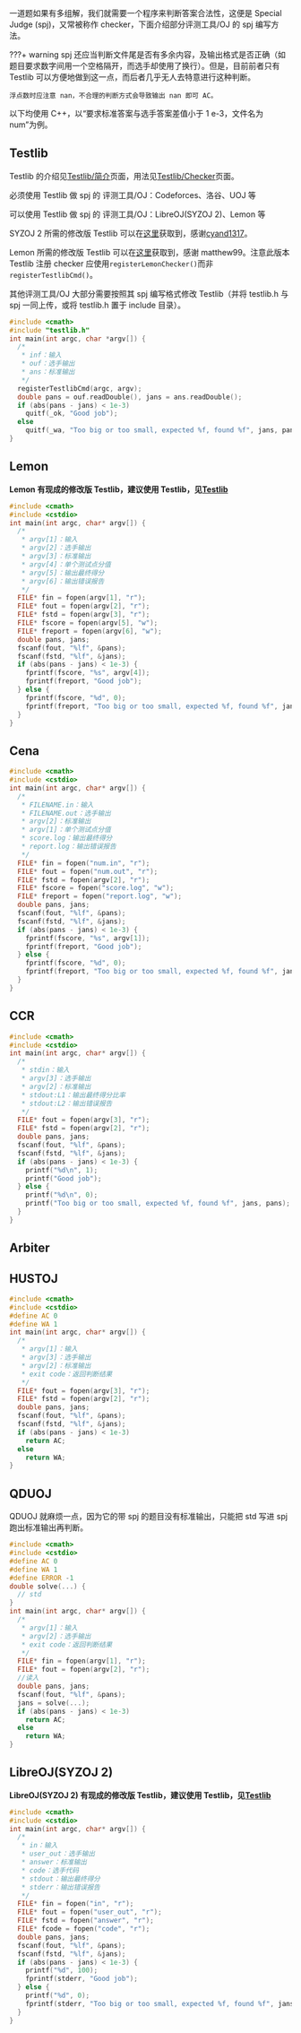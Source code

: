 一道题如果有多组解，我们就需要一个程序来判断答案合法性，这便是 Special Judge (spj)，又常被称作 checker，下面介绍部分评测工具/OJ 的 spj 编写方法。

???+ warning
    spj 还应当判断文件尾是否有多余内容，及输出格式是否正确（如题目要求数字间用一个空格隔开，而选手却使用了换行）。但是，目前前者只有 Testlib 可以方便地做到这一点，而后者几乎无人去特意进行这种判断。

    浮点数时应注意 nan，不合理的判断方式会导致输出 nan 即可 AC。

以下均使用 C++，以“要求标准答案与选手答案差值小于 1 e-3，文件名为 num”为例。

## Testlib

Testlib 的介绍见[Testlib/简介](/intro/testlib/)页面，用法见[Testlib/Checker](/intro/testlib/checker/)页面。

必须使用 Testlib 做 spj 的 评测工具/OJ：Codeforces、洛谷、UOJ 等

可以使用 Testlib 做 spj 的 评测工具/OJ：LibreOJ(SYZOJ 2)、Lemon 等

SYZOJ 2 所需的修改版 Testlib 可以在[这里](https://pastebin.com/3GANXMG7)获取到，感谢[cyand1317](https://loj.ac/article/124)。

Lemon 所需的修改版 Testlib 可以在[这里](https://paste.ubuntu.com/p/JsTspHHnmB/)获取到，感谢 matthew99。注意此版本 Testlib 注册 checker 应使用`registerLemonChecker()`而非`registerTestlibCmd()`。

其他评测工具/OJ 大部分需要按照其 spj 编写格式修改 Testlib（并将 testlib.h 与 spj 一同上传，或将 testlib.h 置于 include 目录）。

```cpp
#include <cmath>
#include "testlib.h"
int main(int argc, char *argv[]) {
  /*
   * inf：输入
   * ouf：选手输出
   * ans：标准输出
   */
  registerTestlibCmd(argc, argv);
  double pans = ouf.readDouble(), jans = ans.readDouble();
  if (abs(pans - jans) < 1e-3)
    quitf(_ok, "Good job");
  else
    quitf(_wa, "Too big or too small, expected %f, found %f", jans, pans);
}
```

## Lemon

**Lemon 有现成的修改版 Testlib，建议使用 Testlib，见[Testlib](#testlib)**

```cpp
#include <cmath>
#include <cstdio>
int main(int argc, char* argv[]) {
  /*
   * argv[1]：输入
   * argv[2]：选手输出
   * argv[3]：标准输出
   * argv[4]：单个测试点分值
   * argv[5]：输出最终得分
   * argv[6]：输出错误报告
   */
  FILE* fin = fopen(argv[1], "r");
  FILE* fout = fopen(argv[2], "r");
  FILE* fstd = fopen(argv[3], "r");
  FILE* fscore = fopen(argv[5], "w");
  FILE* freport = fopen(argv[6], "w");
  double pans, jans;
  fscanf(fout, "%lf", &pans);
  fscanf(fstd, "%lf", &jans);
  if (abs(pans - jans) < 1e-3) {
    fprintf(fscore, "%s", argv[4]);
    fprintf(freport, "Good job");
  } else {
    fprintf(fscore, "%d", 0);
    fprintf(freport, "Too big or too small, expected %f, found %f", jans, pans);
  }
}
```

## Cena

```cpp
#include <cmath>
#include <cstdio>
int main(int argc, char* argv[]) {
  /*
   * FILENAME.in：输入
   * FILENAME.out：选手输出
   * argv[2]：标准输出
   * argv[1]：单个测试点分值
   * score.log：输出最终得分
   * report.log：输出错误报告
   */
  FILE* fin = fopen("num.in", "r");
  FILE* fout = fopen("num.out", "r");
  FILE* fstd = fopen(argv[2], "r");
  FILE* fscore = fopen("score.log", "w");
  FILE* freport = fopen("report.log", "w");
  double pans, jans;
  fscanf(fout, "%lf", &pans);
  fscanf(fstd, "%lf", &jans);
  if (abs(pans - jans) < 1e-3) {
    fprintf(fscore, "%s", argv[1]);
    fprintf(freport, "Good job");
  } else {
    fprintf(fscore, "%d", 0);
    fprintf(freport, "Too big or too small, expected %f, found %f", jans, pans);
  }
}
```

## CCR

```cpp
#include <cmath>
#include <cstdio>
int main(int argc, char* argv[]) {
  /*
   * stdin：输入
   * argv[3]：选手输出
   * argv[2]：标准输出
   * stdout:L1：输出最终得分比率
   * stdout:L2：输出错误报告
   */
  FILE* fout = fopen(argv[3], "r");
  FILE* fstd = fopen(argv[2], "r");
  double pans, jans;
  fscanf(fout, "%lf", &pans);
  fscanf(fstd, "%lf", &jans);
  if (abs(pans - jans) < 1e-3) {
    printf("%d\n", 1);
    printf("Good job");
  } else {
    printf("%d\n", 0);
    printf("Too big or too small, expected %f, found %f", jans, pans);
  }
}
```

## Arbiter

## HUSTOJ

```cpp
#include <cmath>
#include <cstdio>
#define AC 0
#define WA 1
int main(int argc, char* argv[]) {
  /*
   * argv[1]：输入
   * argv[3]：选手输出
   * argv[2]：标准输出
   * exit code：返回判断结果
   */
  FILE* fout = fopen(argv[3], "r");
  FILE* fstd = fopen(argv[2], "r");
  double pans, jans;
  fscanf(fout, "%lf", &pans);
  fscanf(fstd, "%lf", &jans);
  if (abs(pans - jans) < 1e-3)
    return AC;
  else
    return WA;
}
```

## QDUOJ

QDUOJ 就麻烦一点，因为它的带 spj 的题目没有标准输出，只能把 std 写进 spj 跑出标准输出再判断。

```cpp
#include <cmath>
#include <cstdio>
#define AC 0
#define WA 1
#define ERROR -1
double solve(...) {
  // std
}
int main(int argc, char* argv[]) {
  /*
   * argv[1]：输入
   * argv[2]：选手输出
   * exit code：返回判断结果
   */
  FILE* fin = fopen(argv[1], "r");
  FILE* fout = fopen(argv[2], "r");
  //读入
  double pans, jans;
  fscanf(fout, "%lf", &pans);
  jans = solve(...);
  if (abs(pans - jans) < 1e-3)
    return AC;
  else
    return WA;
}
```

## LibreOJ(SYZOJ 2)

**LibreOJ(SYZOJ 2) 有现成的修改版 Testlib，建议使用 Testlib，见[Testlib](#testlib)**

```cpp
#include <cmath>
#include <cstdio>
int main(int argc, char* argv[]) {
  /*
   * in：输入
   * user_out：选手输出
   * answer：标准输出
   * code：选手代码
   * stdout：输出最终得分
   * stderr：输出错误报告
   */
  FILE* fin = fopen("in", "r");
  FILE* fout = fopen("user_out", "r");
  FILE* fstd = fopen("answer", "r");
  FILE* fcode = fopen("code", "r");
  double pans, jans;
  fscanf(fout, "%lf", &pans);
  fscanf(fstd, "%lf", &jans);
  if (abs(pans - jans) < 1e-3) {
    printf("%d", 100);
    fprintf(stderr, "Good job");
  } else {
    printf("%d", 0);
    fprintf(stderr, "Too big or too small, expected %f, found %f", jans, pans);
  }
}
```
